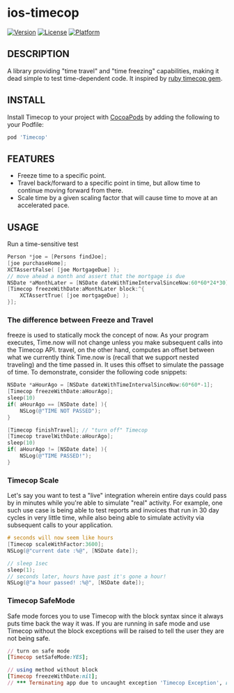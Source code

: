 # ios-timecop
[![Version](https://img.shields.io/cocoapods/v/Timecop.svg?style=flat)](https://github.com/kazu0620/ios-timecop)
[![License](https://img.shields.io/cocoapods/l/Timecop.svg?style=flat)](https://github.com/kazu0620/ios-timecop)
[![Platform](https://img.shields.io/cocoapods/p/Timecop.svg?style=flat)](https://github.com/kazu0620/ios-timecop)
## DESCRIPTION

A library providing "time travel" and "time freezing" capabilities, making it dead simple to test time-dependent code.  It inspired by [ruby timecop gem](https://github.com/travisjeffery/timecop).

## INSTALL

Install Timecop to your project with [CocoaPods](http://cocoapods.org) by adding the following to your Podfile:

``` ruby
pod 'Timecop'
```
## FEATURES
- Freeze time to a specific point.
- Travel back/forward to a specific point in time, but allow time to continue moving forward from there.
- Scale time by a given scaling factor that will cause time to move at an accelerated pace.

## USAGE

Run a time-sensitive test

```objective-c
Person *joe = [Persons findJoe];
[joe purchaseHome];
XCTAssertFalse( [joe MortgageDue] );
// move ahead a month and assert that the mortgage is due
NSDate *aMonthLater = [NSDate dateWithTimeIntervalSinceNow:60*60*24*30];
[Timecop freezeWithDate:aMonthLater block:^{
    XCTAssertTrue( [joe mortgageDue] );
}];  
```

### The difference between  Freeze and Travel

freeze is used to statically mock the concept of now. As your program executes,
Time.now will not change unless you make subsequent calls into the Timecop API.
travel, on the other hand, computes an offset between what we currently think
Time.now is (recall that we support nested traveling) and the time passed in.
It uses this offset to simulate the passage of time.  To demonstrate, consider
the following code snippets:

```objective-c
NSDate *aHourAgo = [NSDate dateWithTimeIntervalSinceNow:60*60*-1];
[Timecop freezeWithDate:aHourAgo];
sleep(10)
if( aHourAgo == [NSDate date] ){
    NSLog(@"TIME NOT PASSED");
}

[Timecop finishTravel]; // "turn off" Timecop
[Timecop travelWithDate:aHourAgo];
sleep(10)
if( aHourAgo != [NSDate date] ){
    NSLog(@"TIME PASSED!");
}
```

### Timecop Scale

Let's say you want to test a "live" integration wherein entire days could pass by
in minutes while you're able to simulate "real" activity. For example, one such use case
is being able to test reports and invoices that run in 30 day cycles in very little time, while also
being able to simulate activity via subsequent calls to your application.

```objective-c
# seconds will now seem like hours
[Timecop scaleWithFactor:3600];
NSLog(@"current date :%@", [NSDate date]);

// sleep 1sec
sleep(1);
// seconds later, hours have past it's gone a hour!
NSLog(@"a hour passed! :%@", [NSDate date]);
```
### Timecop SafeMode

Safe mode forces you to use Timecop with the block syntax since it always puts time back the way it was. If you are running in safe mode and use Timecop without the block exceptions will be raised to tell the user they are not being safe.

``` ruby
// turn on safe mode
[Timecop setSafeMode:YES];

// using method without block
[Timecop freezeWithDate:nil];
// *** Terminating app due to uncaught exception 'Timecop Exception', reason: 'Safe mode is enabled, only calls passing a block are allowed.'
```
